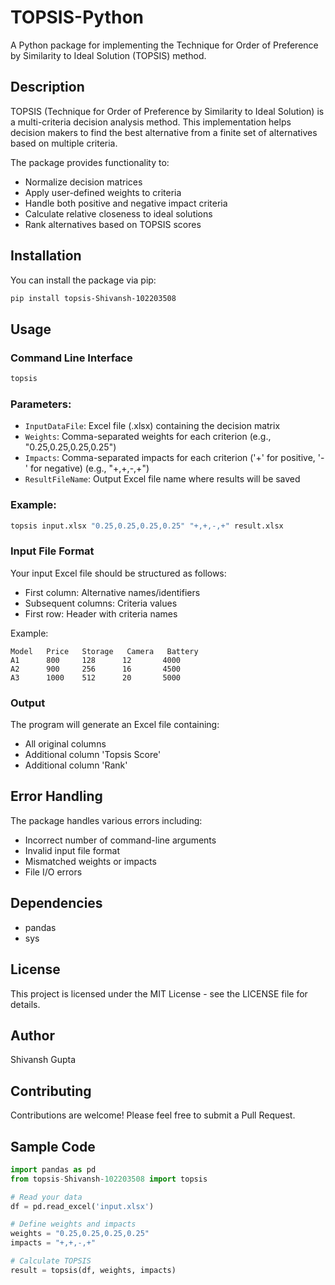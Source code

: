 # TOPSIS-Python

A Python package for implementing the Technique for Order of Preference by Similarity to Ideal Solution (TOPSIS) method.

## Description

TOPSIS (Technique for Order of Preference by Similarity to Ideal Solution) is a multi-criteria decision analysis method. This implementation helps decision makers to find the best alternative from a finite set of alternatives based on multiple criteria.

The package provides functionality to:
- Normalize decision matrices
- Apply user-defined weights to criteria
- Handle both positive and negative impact criteria
- Calculate relative closeness to ideal solutions
- Rank alternatives based on TOPSIS scores

## Installation

You can install the package via pip:

```bash
pip install topsis-Shivansh-102203508
```

## Usage

### Command Line Interface

```bash
topsis   
```

### Parameters:

- `InputDataFile`: Excel file (.xlsx) containing the decision matrix
- `Weights`: Comma-separated weights for each criterion (e.g., "0.25,0.25,0.25,0.25")
- `Impacts`: Comma-separated impacts for each criterion ('+' for positive, '-' for negative) (e.g., "+,+,-,+")
- `ResultFileName`: Output Excel file name where results will be saved

### Example:

```bash
topsis input.xlsx "0.25,0.25,0.25,0.25" "+,+,-,+" result.xlsx
```

### Input File Format

Your input Excel file should be structured as follows:
- First column: Alternative names/identifiers
- Subsequent columns: Criteria values
- First row: Header with criteria names

Example:
```
Model   Price   Storage   Camera   Battery
A1      800     128      12       4000
A2      900     256      16       4500
A3      1000    512      20       5000
```

### Output

The program will generate an Excel file containing:
- All original columns
- Additional column 'Topsis Score'
- Additional column 'Rank'

## Error Handling

The package handles various errors including:
- Incorrect number of command-line arguments
- Invalid input file format
- Mismatched weights or impacts
- File I/O errors

## Dependencies

- pandas
- sys

## License

This project is licensed under the MIT License - see the LICENSE file for details.

## Author

Shivansh Gupta

## Contributing

Contributions are welcome! Please feel free to submit a Pull Request.

## Sample Code

```python
import pandas as pd
from topsis-Shivansh-102203508 import topsis

# Read your data
df = pd.read_excel('input.xlsx')

# Define weights and impacts
weights = "0.25,0.25,0.25,0.25"
impacts = "+,+,-,+"

# Calculate TOPSIS
result = topsis(df, weights, impacts)
```